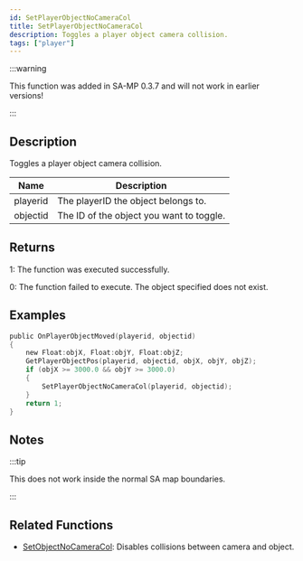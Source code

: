 ```yaml
---
id: SetPlayerObjectNoCameraCol
title: SetPlayerObjectNoCameraCol
description: Toggles a player object camera collision.
tags: ["player"]
---
```


:::warning

This function was added in SA-MP 0.3.7 and will not work in earlier versions!

:::

## Description

Toggles a player object camera collision.

| Name     | Description                              |
| -------- | ---------------------------------------- |
| playerid | The playerID the object belongs to.      |
| objectid | The ID of the object you want to toggle. |

## Returns

1: The function was executed successfully.

0: The function failed to execute. The object specified does not exist.

## Examples

```c
public OnPlayerObjectMoved(playerid, objectid)
{
    new Float:objX, Float:objY, Float:objZ;
    GetPlayerObjectPos(playerid, objectid, objX, objY, objZ);
    if (objX >= 3000.0 && objY >= 3000.0)
    {
        SetPlayerObjectNoCameraCol(playerid, objectid);
    }
    return 1;
}
```

## Notes

:::tip

This does not work inside the normal SA map boundaries.

:::

## Related Functions

- [SetObjectNoCameraCol](SetObjectNoCameraCol.md): Disables collisions between camera and object.
